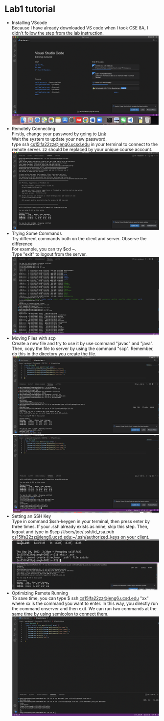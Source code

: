 # Lab1 tutorial
* Installing VScode<br>
Because I have already downloaded VS code when I took CSE 8A, I didn't follow the step from the lab instruction.<br>
![Image](screenshot1.png)
* Remotely Connecting<br>
Firstly, change your password by going to [Link](https://sdacs.ucsd.edu/~icc/index.php)<br>
Wait the system to update your new password. <br>
type ssh cs15lfa22zz@ieng6.ucsd.edu in your terminal to connect to the remote server. zz should be replaced by your unique course account.<br>
![Image](screenshot2.png)
* Trying Some Commands<br>
Try different commands both on the client and server. Observe the difference<br>
For example, you can try $cd ~.<br>
Type "exit" to logout from the server.<br>
![Image](screenshot3.png)
* Moving Files with scp<br>
Create a new file and try to use it by use command "javac" and "java".<br>
Then, copy the file to server by using the command "scp". Remember, do this in the directory you create the file.<br>
![Image](screenshot4.png)
![Image](screenshot5.png)
* Setting an SSH Key<br>
Type in command $ssh-keygen in your terminal, then press enter by three times. If your .ssh already exists as mine, skip this step. Then, logout and type in $scp /Users/joe/.ssh/id_rsa.pub cs15lfa22zz@ieng6.ucsd.edu:~/.ssh/authorized_keys on your client.<br>
![Image](screenshot6.png)
![Image](screenshot7.png)
* Optimizing Remote Running<br>
To save time, you can type $ ssh cs15lfa22zz@ieng6.ucsd.edu "xx" where xx is the command you want to enter. In this way, you directly run the command onserver and then exit. We can run two commands at the same time by using semicolon to connect them.<br>
![Image](screenshot8.png)



